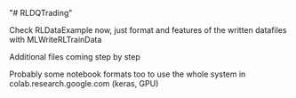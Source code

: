"# RLDQTrading" 

Check RLDataExample now, just format and features of the written datafiles with MLWriteRLTrainData

Additional files coming step by step

Probably some notebook formats too to use the whole system in colab.research.google.com  (keras, GPU)




